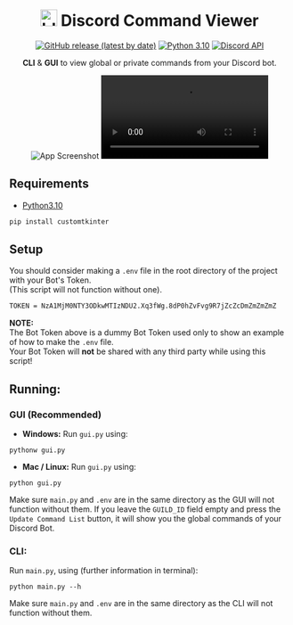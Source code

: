 <div align="center">

# <img src="https://cdn3.emoji.gg/emojis/6243-blurple-slashcommands.png" width="30px" height="30px" alt="blurple_slashcommands"> Discord Command Viewer

[![GitHub release (latest by date)](https://img.shields.io/github/v/release/Vox314/Discord-Command-Viewer?color=green)](https://github.com/Vox314/Discord-Command-Viewer/releases) [![Python 3.10](https://img.shields.io/badge/python-3.10-blue.svg)](https://www.python.org/downloads/release/python-3100/) [![Discord API](https://img.shields.io/badge/Discord%20API-v10-blue.svg)](https://discord.com/developers/docs/change-log)

 <!-- [![Github All Releases](https://img.shields.io/github/downloads/Vox314/Discord-Command-Viewer/total.svg?color=lightgreen)]() -->

**CLI** & **GUI** to view global or private commands from your Discord bot.

![App Screenshot](https://camo.githubusercontent.com/a03d78043e98f16bc4c8b8708087d7b9e5d606bf44fe4e8c8040e7d7f8fb32c7/68747470733a2f2f6d656469612e646973636f72646170702e6e65742f6174746163686d656e74732f3937393734343238313835313939303038362f313132333431393038383436373830343234322f696d6167652e706e673f77696474683d31343638266865696768743d383830)
![App Screenshot](https://cdn.discordapp.com/attachments/979744281851990086/1147974778913837127/Untitled.mp4)

</div>

## Requirements

- [Python3.10](https://www.python.org/downloads/release/python-3100/)

```bash
pip install customtkinter
```

## Setup
You should consider making a `.env` file in the root directory of the project with your Bot's Token.\
(This script will not function without one).

```bash
TOKEN = NzA1MjM0NTY3ODkwMTIzNDU2.Xq3fWg.8dP0hZvFvg9R7jZcZcDmZmZmZmZ
```

**NOTE:**\
The Bot Token above is a dummy Bot Token used only to show an example of how to make the `.env` file.\
Your Bot Token will **not** be shared with any third party while using this script!

## Running:

### GUI (Recommended)
- **Windows:**
Run `gui.py` using:

```
pythonw gui.py
```
- **Mac / Linux:**
Run `gui.py` using:

```
python gui.py
```

Make sure `main.py` and `.env` are in the same directory as the GUI will not function without them.
If you leave the `GUILD_ID` field empty and press the `Update Command List` button, it will show you the global commands of your Discord Bot.

### CLI:
Run `main.py`, using (further information in terminal): 

```
python main.py --h
```

Make sure `main.py` and `.env` are in the same directory as the CLI will not function without them.
